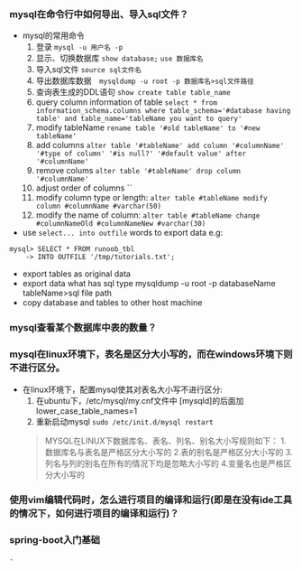 ### mysql在命令行中如何导出、导入sql文件？
- mysql的常用命令
    1. 登录 `mysql -u 用户名 -p `
    2. 显示、切换数据库 `show database;` `use 数据库名`
    3. 导入sql文件 `source sql文件名`
    4. 导出数据库数据　`mysqldump -u root -p 数据库名>sql文件路径`
    5. 查询表生成的DDL语句 `show create table table_name`
    6. query column information of table `select * from information_schema.columns where table_schema='#database having table' and table_name='tableName you want to query'`
    7. modify tableName `rename table '#old tableName' to '#new tableName'`
    8. add columns `alter table '#tableName' add column '#columnName' '#type of column' '#is null?' '#default value' after '#columnName'`
    9. remove colums `alter table '#tableName' drop column '#columnName'`
    10. adjust order of columns ``
    11. modify column type or length:
    `alter table #tableName modify column #columnName #varchar(50)`
    12. modify the name of column:
    `alter table #tableName change #columnNameOld #columnNameNew #varchar(30)`
- use `select... into outfile` words to export data
e.g:
```
mysql> SELECT * FROM runoob_tbl 
    -> INTO OUTFILE '/tmp/tutorials.txt';
```
- export tables as original data
- export data what has sql type
mysqldump -u root -p databaseName tableName>sql file path
- copy database and tables to other host machine
### mysql查看某个数据库中表的数量？

### mysql在linux环境下，表名是区分大小写的，而在windows环境下则不进行区分。
- 在linux环境下，配置mysql使其对表名大小写不进行区分:
    1. 在ubuntu下，/etc/mysql/my.cnf文件中 [mysqld]的后面加 lower_case_table_names=1 
    2. 重新启动mysql `sudo /etc/init.d/mysql restart`
    > MYSQL在LINUX下数据库名、表名、列名、别名大小写规则如下： 1.数据库名与表名是严格区分大小写的 2.表的别名是严格区分大小写的 3.列名与列的别名在所有的情况下均是忽略大小写的 4.变量名也是严格区分大小写的
### 使用vim编辑代码时，怎么进行项目的编译和运行(即是在没有ide工具的情况下，如何进行项目的编译和运行)？
### spring-boot入门基础
    - 
### 
